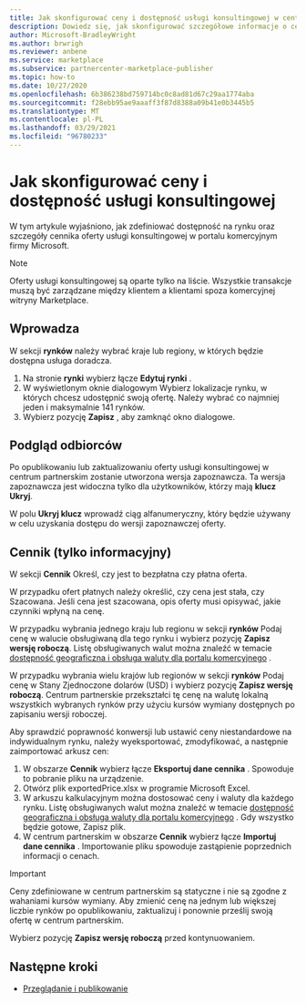 ```yaml
---
title: Jak skonfigurować ceny i dostępność usługi konsultingowej w centrum partnerskim firmy Microsoft
description: Dowiedz się, jak skonfigurować szczegółowe informacje o cenie oferty i dostępność rynkową w portalu komercyjnym firmy Microsoft przy użyciu Centrum partnerskiego.
author: Microsoft-BradleyWright
ms.author: brwrigh
ms.reviewer: anbene
ms.service: marketplace
ms.subservice: partnercenter-marketplace-publisher
ms.topic: how-to
ms.date: 10/27/2020
ms.openlocfilehash: 6b386238bd759714bc0c8ad81d67c29aa1774aba
ms.sourcegitcommit: f28ebb95ae9aaaff3f87d8388a09b41e0b3445b5
ms.translationtype: MT
ms.contentlocale: pl-PL
ms.lasthandoff: 03/29/2021
ms.locfileid: "96780233"
---
```

# <a name="how-to-configure-your-consulting-service-pricing-and-availability"></a>Jak skonfigurować ceny i dostępność usługi konsultingowej

W tym artykule wyjaśniono, jak zdefiniować dostępność na rynku oraz szczegóły cennika oferty usługi konsultingowej w portalu komercyjnym firmy Microsoft.

> [!NOTE]
> Oferty usługi konsultingowej są oparte tylko na liście. Wszystkie transakcje muszą być zarządzane między klientem a klientami spoza komercyjnej witryny Marketplace.

## <a name="markets"></a>Wprowadza

W sekcji **rynków** należy wybrać kraje lub regiony, w których będzie dostępna usługa doradcza.

1. Na stronie **rynki** wybierz łącze **Edytuj rynki** .
2. W wyświetlonym oknie dialogowym Wybierz lokalizacje rynku, w których chcesz udostępnić swoją ofertę. Należy wybrać co najmniej jeden i maksymalnie 141 rynków.
3. Wybierz pozycję **Zapisz** , aby zamknąć okno dialogowe.

## <a name="preview-audience"></a>Podgląd odbiorców

Po opublikowaniu lub zaktualizowaniu oferty usługi konsultingowej w centrum partnerskim zostanie utworzona wersja zapoznawcza. Ta wersja zapoznawcza jest widoczna tylko dla użytkowników, którzy mają **klucz Ukryj**.

W polu **Ukryj klucz** wprowadź ciąg alfanumeryczny, który będzie używany w celu uzyskania dostępu do wersji zapoznawczej oferty.

## <a name="pricing-informational-only"></a>Cennik (tylko informacyjny)

W sekcji **Cennik** Określ, czy jest to bezpłatna czy płatna oferta.

W przypadku ofert płatnych należy określić, czy cena jest stała, czy Szacowana. Jeśli cena jest szacowana, opis oferty musi opisywać, jakie czynniki wpłyną na cenę.

W przypadku wybrania jednego kraju lub regionu w sekcji **rynków** Podaj cenę w walucie obsługiwaną dla tego rynku i wybierz pozycję **Zapisz wersję roboczą**. Listę obsługiwanych walut można znaleźć w temacie [dostępność geograficzna i obsługa waluty dla portalu komercyjnego](./marketplace-geo-availability-currencies.md) .

W przypadku wybrania wielu krajów lub regionów w sekcji **rynków** Podaj cenę w Stany Zjednoczone dolarów (USD) i wybierz pozycję **Zapisz wersję roboczą**. Centrum partnerskie przekształci tę cenę na walutę lokalną wszystkich wybranych rynków przy użyciu kursów wymiany dostępnych po zapisaniu wersji roboczej.

Aby sprawdzić poprawność konwersji lub ustawić ceny niestandardowe na indywidualnym rynku, należy wyeksportować, zmodyfikować, a następnie zaimportować arkusz cen:

1. W obszarze **Cennik** wybierz łącze **Eksportuj dane cennika** . Spowoduje to pobranie pliku na urządzenie.
1. Otwórz plik exportedPrice.xlsx w programie Microsoft Excel.
1. W arkuszu kalkulacyjnym można dostosować ceny i waluty dla każdego rynku. Listę obsługiwanych walut można znaleźć w temacie [dostępność geograficzna i obsługa waluty dla portalu komercyjnego](./marketplace-geo-availability-currencies.md) . Gdy wszystko będzie gotowe, Zapisz plik.
1. W centrum partnerskim w obszarze **Cennik** wybierz łącze **Importuj dane cennika** . Importowanie pliku spowoduje zastąpienie poprzednich informacji o cenach.

> [!IMPORTANT]
> Ceny zdefiniowane w centrum partnerskim są statyczne i nie są zgodne z wahaniami kursów wymiany. Aby zmienić cenę na jednym lub większej liczbie rynków po opublikowaniu, zaktualizuj i ponownie prześlij swoją ofertę w centrum partnerskim.

Wybierz pozycję **Zapisz wersję roboczą** przed kontynuowaniem.

## <a name="next-steps"></a>Następne kroki

* [Przeglądanie i publikowanie](review-publish-offer.md)